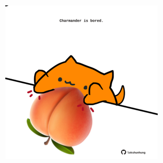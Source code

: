 <!-- built at 22/09/2021, 13:12:47 UTC -->
<p align="center">
  <img width="500" height="500" src="./ReadmeImage.svg">
</p>
